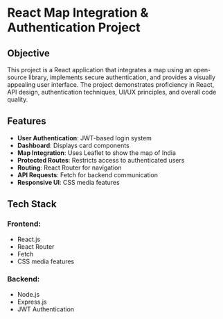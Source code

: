 # React Map Integration & Authentication Project

## Objective
This project is a React application that integrates a map using an open-source library, implements secure authentication, and provides a visually appealing user interface. The project demonstrates proficiency in React, API design, authentication techniques, UI/UX principles, and overall code quality.

## Features
- **User Authentication**: JWT-based login system
- **Dashboard**: Displays card components
- **Map Integration**: Uses Leaflet to show the map of India
- **Protected Routes**: Restricts access to authenticated users
- **Routing**: React Router for navigation
- **API Requests**: Fetch for backend communication
- **Responsive UI**: CSS media features

## Tech Stack
### Frontend:
- React.js
- React Router
- Fetch
- CSS media features

### Backend:
- Node.js
- Express.js
- JWT Authentication
